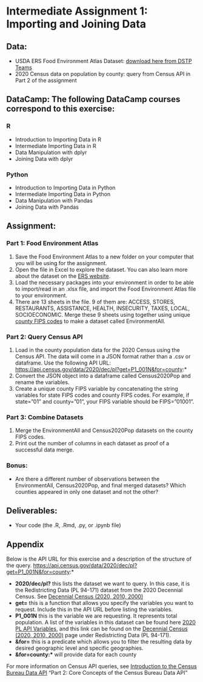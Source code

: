 # Intermediate Assignment 1: Importing and Joining Data

## Data: 
- USDA ERS Food Environment Atlas Dataset: [download here from DSTP Teams](https://usdagcc.sharepoint.com/:x:/r/sites/FNS-DataScienceTrainingProgram/Shared%20Documents/General/Datasets/Food%20Environment%20Atlas.xlsx?d=w93c81e86816c4bc2a6f8ea4b744914c3&csf=1&web=1&e=vIkINh)
- 2020 Census data on population by county: query from Census API in Part 2 of the assignment

## DataCamp: The following DataCamp courses correspond to this exercise:
### R 
- Introduction to Importing Data in R
- Intermediate Importing Data in R
- Data Manipulation with dplyr
- Joining Data with dplyr
### Python 
- Introduction to Importing Data in Python
- Intermediate Importing Data in Python
- Data Manipulation with Pandas
- Joining Data with Pandas

## Assignment:

### Part 1: Food Environment Atlas
1. Save the Food Environment Atlas to a new folder on your computer that you will be using for the assignment.
2. Open the file in Excel to explore the dataset. You can also learn more about the dataset on the [ERS website](https://www.ers.usda.gov/data-products/food-environment-atlas/).
3. Load the necessary packages into your environment in order to be able to import/read in an .xlsx file, and import the Food Environment Atlas file to your environment.
4. There are 13 sheets in the file. 9 of them are: ACCESS, STORES, RESTAURANTS, ASSISTANCE, HEALTH, INSECURITY, TAXES, LOCAL, SOCIOECONOMIC. Merge these 9 sheets using together using unique [county FIPS codes](https://www.census.gov/programs-surveys/geography/guidance/geo-identifiers.html) to make a dataset called EnvironmentAll.

### Part 2: Query Census API
1. Load in the county population data for the 2020 Census using the Census API. The data will come in a JSON format rather than a .csv or dataframe. Use the following API URL: https://api.census.gov/data/2020/dec/pl?get=P1_001N&for=county:*
2. Convert the JSON object into a dataframe called Census2020Pop and rename the variables.
3. Create a unique county FIPS variable by concatenating the string variables for state FIPS codes and county FIPS codes. For example, if state=”01” and county=”01”, your FIPS variable should be FIPS=”01001”.

### Part 3: Combine Datasets
1. Merge the EnvironmentAll and Census2020Pop datasets on the county FIPS codes.
2. Print out the number of columns in each dataset as proof of a successful data merge.

### Bonus:
- Are there a different number of observations between the EnvironmentAll, Census2020Pop, and final merged datasets? Which counties appeared in only one dataset and not the other?

## Deliverables:
- Your code (the .R, .Rmd, .py, or .ipynb file)

## Appendix
Below is the API URL for this exercise and a description of the structure of the query.
https://api.census.gov/data/2020/dec/pl?get=P1_001N&for=county:*
- **2020/dec/pl?** this lists the dataset we want to query. In this case, it is the Redistricting Data (PL 94-171) dataset from the 2020 Decennial Census. See [Decennial Census (2020, 2010, 2000)](https://www.census.gov/data/developers/data-sets/decennial-census.html)
- **get=** this is a function that allows you specify the variables you want to request. Include this in the API URL before listing the variables.
- **P1_001N** this is the variable we are requesting. It represents total population. A list of the variables in this dataset can be found here [2020 PL API Variables](https://api.census.gov/data/2020/dec/pl/variables.html), and this link can be found on the [Decennial Census (2020, 2010, 2000)](https://www.census.gov/data/developers/data-sets/decennial-census.html) page under Redistricting Data (PL 94-171).
- **&for=** this is a predicate which allows you to filter the resulting data by desired geographic level and specific geographies.
- **&for=county:\*** will provide data for each county

For more information on Census API queries, see [Introduction to the Census Bureau Data API](https://www.census.gov/data/academy/courses/intro-to-the-census-bureau-data-api.html) “Part 2: Core Concepts of the Census Bureau Data API”
